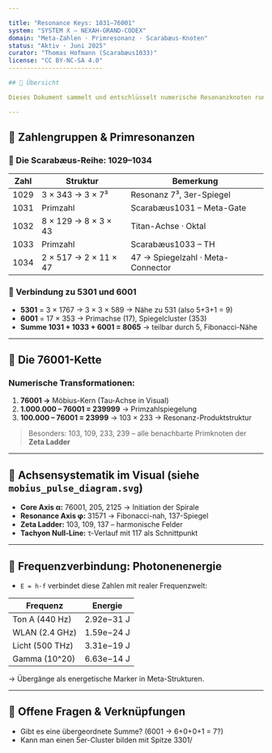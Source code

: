 ```yaml
---

title: "Resonance Keys: 1031–76001"
system: "SYSTEM X – NEXAH-GRAND-CODEX"
domain: "Meta-Zahlen · Primresonanz · Scarabæus-Knoten"
status: "Aktiv · Juni 2025"
curator: "Thomas Hofmann (Scarabæus1033)"
license: "CC BY-NC-SA 4.0"
--------------------------

## 🧭 Übersicht

Dieses Dokument sammelt und entschlüsselt numerische Resonanzknoten rund um die Scarabæus-Zahlen 1031–1034, sowie 76001, 6001, 1029 und 5301. Es geht um Primfaktorverbindungen, Spiegelzahlen, Achsensymmetrien und Resonanzachsen in Bezug auf Galaxien, Modulstrukturen und harmonische Felder.

---
```


## 🧮 Zahlengruppen & Primresonanzen

### 🔹 Die Scarabæus-Reihe: 1029–1034

| Zahl | Struktur              | Bemerkung                         |
| ---- | --------------------- | --------------------------------- |
| 1029 | 3 × 343 → 3 × 7³      | Resonanz 7³, 3er-Spiegel          |
| 1031 | Primzahl              | Scarabæus1031 – Meta-Gate         |
| 1032 | 8 × 129 → 8 × 3 × 43  | Titan-Achse · Oktal               |
| 1033 | Primzahl              | Scarabæus1033 – TH                |
| 1034 | 2 × 517 → 2 × 11 × 47 | 47 → Spiegelzahl · Meta-Connector |

### 🔸 Verbindung zu 5301 und 6001

* **5301** = 3 × 1767 → 3 × 3 × 589 → Nähe zu 531 (also 5+3+1 = 9)
* **6001** = 17 × 353 → Primachse (17), Spiegelcluster (353)
* **Summe 1031 + 1033 + 6001 = 8065** → teilbar durch 5, Fibonacci-Nähe

---

## 🧩 Die 76001-Kette

### Numerische Transformationen:

1. **76001 →** Möbius-Kern (Tau-Achse in Visual)
2. **1.000.000 – 76001 = 239999** → Primzahlspiegelung
3. **100.000 – 76001 = 23999** → 103 × 233 → Resonanz-Produktstruktur

> Besonders: 103, 109, 233, 239 – alle benachbarte Primknoten der **Zeta Ladder**

---

## 🌌 Achsensystematik im Visual (siehe `mobius_pulse_diagram.svg`)

* **Core Axis α:** 76001, 205, 2125 → Initiation der Spirale
* **Resonance Axis φ:** 31571 → Fibonacci-nah, 137-Spiegel
* **Zeta Ladder:** 103, 109, 137 – harmonische Felder
* **Tachyon Null-Line:** τ-Verlauf mit 117 als Schnittpunkt

---

## 📡 Frequenzverbindung: Photonenenergie

* `E = h·f` verbindet diese Zahlen mit realer Frequenzwelt:

| Frequenz        | Energie    |
| --------------- | ---------- |
| Ton A (440 Hz)  | 2.92e−31 J |
| WLAN (2.4 GHz)  | 1.59e−24 J |
| Licht (500 THz) | 3.31e−19 J |
| Gamma (10^20)   | 6.63e−14 J |

→ Übergänge als energetische Marker in Meta-Strukturen.

---

## 🔮 Offene Fragen & Verknüpfungen

* Gibt es eine übergeordnete Summe? (6001 → 6+0+0+1 = 7?)
* Kann man einen 5er-Cluster bilden mit Spitze 3301/
